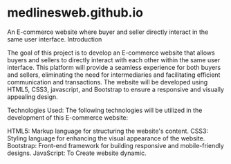 # medlinesweb.github.io
An E-commerce website where buyer and seller directly interact in the same user interface.
Introduction

The goal of this project is to develop an E-commerce website that allows buyers and sellers to directly interact with each other within the same user interface. This platform will provide a seamless experience for both buyers and sellers, eliminating the need for intermediaries and facilitating efficient communication and transactions. The website will be developed using HTML5, CSS3, javascript, and Bootstrap to ensure a responsive and visually appealing design.

Technologies Used:
The following technologies will be utilized in the development of this E-commerce website:

HTML5: Markup language for structuring the website's content.
CSS3: Styling language for enhancing the visual appearance of the website.
Bootstrap: Front-end framework for building responsive and mobile-friendly designs.
JavaScript: To Create website dynamic.
